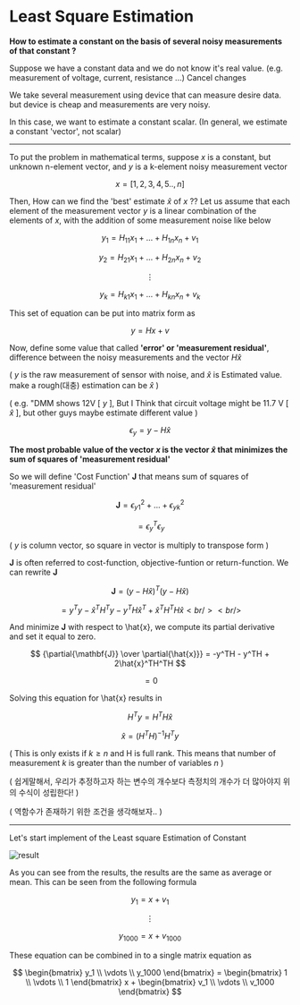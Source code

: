 # Least Square Estimation

**How to estimate a constant on the basis of several noisy measurements of that constant ?**

Suppose we have a constant data and we do not know it's real value. (e.g. measurement of voltage, current, resistance ...) Cancel changes

We take several measurement using device that can measure desire data. but device is cheap and measurements are very noisy.

In this case, we want to estimate a constant scalar. (In general, we estimate a constant 'vector', not scalar)

---

To put the problem in mathematical terms, suppose $x$ is a constant, but unknown n-element vector, and $y$ is a k-element noisy measurement vector

$$x = [1,2,3,4,5 .. ,n]$$

Then, How can we find the 'best' estimate $\hat{x}$ of $x$ ??
Let us assume that each element of the measurement vector $y$ is a linear combination of the elements of $x$, with the addition of some measurement noise like below

$$ y_1 = H_{11} x_1 + ... + H_{1n} x_n + v_1 $$

$$ y_2 = H_{21} x_1 + ... + H_{2n} x_n + v_2 $$

$$ \vdots $$

$$ y_k = H_{k1} x_1 + ... + H_{kn} x_n + v_k $$

This set of equation can be put into matrix form as

$$ y = Hx + v $$

Now, define some value that called **'error' or 'measurement residual'**, difference between the noisy measurements and the vector $H\hat{x}$

( $y$ is the raw measurement of sensor with noise, and $\hat{x}$ is Estimated value. make a rough(대충) estimation can be $\hat{x}$ )

( e.g. "DMM shows 12V [ $y$ ], But I Think that circuit voltage might be 11.7 V [ $\hat{x}$ ], but other guys maybe estimate different value )

$$ \epsilon_y = y - H \hat{x} $$

**The most probable value of the vector $x$ is the vector $\hat{x}$ that minimizes the sum of squares of 'measurement residual'**

So we will define 'Cost Function' **$\mathbf{J}$**  that means sum of squares of 'measurement residual' 

$$ \mathbf{J} = \epsilon_{y1}^2 + ... + \epsilon_{yk}^2 $$

$$ = \epsilon_{y}^T \epsilon_{y} $$ 

( $y$ is column vector, so square in vector is multiply to transpose form )
 
**$\mathbf{J}$** is often referred to cost-function, objective-funtion or return-function. We can rewrite **$\mathbf{J}$**

$$ \mathbf{J} = (y-H\hat{x})^T(y-H\hat{x}) $$

$$ = y^Ty - \hat{x}^TH^Ty - y^TH\hat{x}^T + \hat{x}^TH^TH\hat{x} <br/><br/> $$

And minimize **$\mathbf{J}$** with respect to \hat{x}, we compute its partial derivative and set it equal to zero.

$$ {\partial{\mathbf{J}} \over \partial{\hat{x}}} = -y^TH - y^TH + 2\hat{x}^TH^TH $$

$$ = 0 $$

Solving this equation for \hat{x} results in

$$ H^Ty = H^TH\hat{x} $$

$$ \hat{x} = {(H^TH)}^{-1} H^Ty $$

( This is only exists if $k \ge n$ and H is full rank. This means that number of measurement $k$ is greater than the number of variables $n$ )

( 쉽게말해서, 우리가 추정하고자 하는 변수의 개수보다 측정치의 개수가 더 많아야지 위의 수식이 성립한다! )

( 역함수가 존재하기 위한 조건을 생각해보자.. )

---

Let's start implement of the Least square Estimation of Constant 

![result](https://user-images.githubusercontent.com/60316325/231324630-42d665cf-a99a-4f1c-bf53-585f61958499.PNG)

As you can see from the results, the results are the same as average or mean. This can be seen from the following formula

$$ y_1 = x + v_1 $$

$$ \vdots $$

$$ y_{1000} = x + v_{1000} $$

These equation can be combined in to a single matrix equation as

$$ \begin{bmatrix} 
y_1 \\ 
\vdots \\ 
y_1000 
\end{bmatrix} = 
\begin{bmatrix} 
1 \\ 
\vdots \\ 
1 
\end{bmatrix} x +
\begin{bmatrix} 
v_1 \\ 
\vdots \\ 
v_1000
\end{bmatrix}
$$
